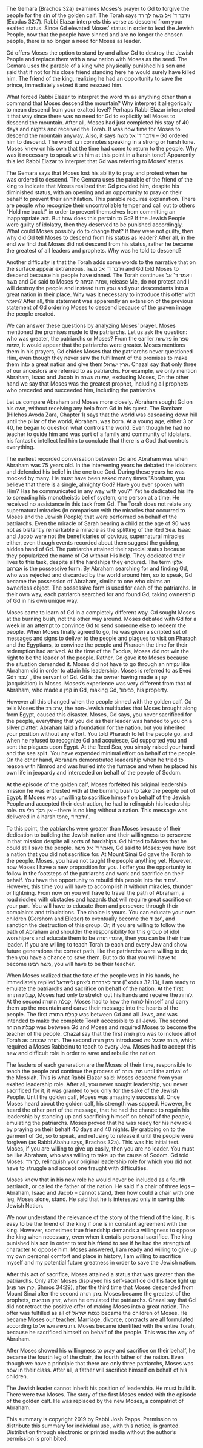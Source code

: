 The Gemara (Brachos 32a) examines Moses's prayer to Gd to forgive the people for the sin of the golden calf. The Torah says וידבר ד' אל משה לך רד (Exodus 32:7). Rabbi Elazar interprets this verse as descend from your exalted status. Since Gd elevated Moses’ status in order to lead the Jewish People, now that the people have sinned and are no longer the chosen people, there is no longer a need for Moses as leader. 


Gd offers Moses the option to stand by and allow Gd to destroy the Jewish People and replace them with a new nation with Moses as the seed. The Gemara uses the parable of a king who physically punished his son and said that if not for his close friend standing here he would surely have killed him. The friend of the king, realizing he had an opportunity to save the prince, immediately seized it and rescued him.


What forced Rabbi Elazar to interpret the word רד as anything other than a command that Moses descend the mountain? Why interpret it allegorically to mean descend from your exalted level? Perhaps Rabbi Elazar interpreted it that way since there was no need for Gd to explicitly tell Moses to descend the mountain. After all, Moses had just completed his stay of 40 days and nights and received the Torah. It was now time for Moses to descend the mountain anyway. Also, it says וידבר ד' אל משה – Gd ordered him to descend. The word דבר connotes speaking in a strong or harsh tone. Moses knew on his own that the time had come to return to the people. Why was it necessary to speak with him at this point in a harsh tone? Apparently this led Rabbi Elazar to interpret that Gd was referring to Moses’ status. 


The Gemara says that Moses lost his ability to pray and protest when he was ordered to descend. The Gemara uses the parable of the friend of the king to indicate that Moses realized that Gd provided him, despite his diminished status, with an opening and an opportunity to pray on their behalf to prevent their annihilation. This parable requires explanation. There are people who recognize their uncontrollable temper and call out to others "Hold me back!" in order to prevent themselves from committing an inappropriate act. But how does this pertain to Gd? If the Jewish People were guilty of idolatry, then they deserved to be punished accordingly. What could Moses possibly do to change that? If they were not guilty, then why did Gd tell Moses to descend from his status as leader? After all, in the end we find that Moses did not descend from his status, rather he became the greatest of all leaders and prophets. Why was he told to descend?


Another difficulty is that the Torah adds some words to the narrative that on the surface appear extraneous. וידבר ד' אל משה and Gd told Moses to descend because his people have sinned. The Torah continues ויאמר ד' אל משה and Gd said to Moses ועתה הניחה לי, release Me, do not protest and I will destroy the people and instead turn you and your descendants into a great nation in their place. Why was it necessary to introduce this offer with ויאמר? After all, this statement was apparently an extension of the previous statement of Gd ordering Moses to descend because of the graven image the people created.


We can answer these questions by analyzing Moses’ prayer. Moses mentioned the promises made to the patriarchs. Let us ask the question: who was greater, the patriarchs or Moses? From the earlier פרשיות in ספר שמות, it would appear that the patriarchs were greater. Moses mentions them in his prayers, Gd chides Moses that the patriarchs never questioned Him, even though they never saw the fulfillment of the promises to make them into a great nation and give them ארץ ישראל. Chazal say that only three of our ancestors are referred to as patriarchs. For example, we only mention Abraham, Isaac and Jacob in שמונה עשרה, excluding Moses, On the other hand we say that Moses was the greatest prophet, including all prophets who preceded and succeeded him, including the patriarchs. 


Let us compare Abraham and Moses more closely. Abraham sought Gd on his own, without receiving any help from Gd in his quest. The Rambam (Hilchos Avoda Zara, Chapter 1) says that the world was cascading down hill until the pillar of the world, Abraham, was born. At a young age, either 3 or 40, he began to question what controls the world. Even though he had no teacher to guide him and was part of a family and community of idolaters, his fantastic intellect led him to conclude that there is a God that controls everything. 


The earliest recorded conversation between Gd and Abraham was when Abraham was 75 years old. In the intervening years he debated the idolaters and defended his belief in the one true God. During these years he was mocked by many. He must have been asked many times "Abraham, you believe that there is a single, almighty God? Have you ever spoken with Him? Has he communicated in any way with you?" Yet he dedicated his life to spreading his monotheistic belief system, one person at a time. He received no assistance in this task from Gd. The Torah does not relate any supernatural miracles (in comparison with the miracles that occurred to Moses and the Jewish People) that were performed on behalf of the patriarchs. Even the miracle of Sarah bearing a child at the age of 90 was not as blatantly remarkable a miracle as the splitting of the Red Sea. Isaac and Jacob were not the beneficiaries of obvious, supernatural miracles either, even though events recorded about them suggest the guiding, hidden hand of Gd. The patriarchs attained their special status because they popularized the name of Gd without His help. They dedicated their lives to this task, despite all the hardships they endured. The term אלקי אברהם is the possessive form. By Abraham searching for and finding Gd, who was rejected and discarded by the world around him, so to speak, Gd became the possession of Abraham, similar to one who claims an ownerless object. The possessive form is used for each of the patriarchs. In their own way, each patriarch searched for and found Gd, taking ownership of Gd in his own unique way. 


Moses came to learn of Gd in a completely different way. Gd sought Moses at the burning bush, not the other way around. Moses debated with Gd for a week in an attempt to convince Gd to send someone else to redeem the people. When Moses finally agreed to go, he was given a scripted set of messages and signs to deliver to the people and plagues to visit on Pharaoh and the Egyptians, to convince the people and Pharaoh the time for their redemption had arrived. At the time of the Exodus, Moses did not win the right to be the leader of the people. Rather, Gd gave it to Moses because the situation demanded it. Moses did not have to go through an עקידה like Abraham did in order to attain his leadership. Moses is referred to as Eved Gdעבד ד' , the servant of Gd. Gd is the owner having made a קנין (acquisition) in Moses. Moses’s experience was very different from that of Abraham, who made a קנין in Gd, making Gd, כביכול, his property.


However all this changed when the people sinned with the golden calf. Gd tells Moses the ערב רב, the non-Jewish multitudes that Moses brought along from Egypt, caused this disaster. Moses, Gd says, you never sacrificed for the people, everything that you did as their leader was handed to you on a silver platter. Abraham laid a foundation for the nation, but you inherited your position without any effort. You told Pharaoh to let the people go, and when he refused to recognize Gd and acquiesce, Gd supported you and sent the plagues upon Egypt. At the Reed Sea, you simply raised your hand and the sea split. You have expended minimal effort on behalf of the people. On the other hand, Abraham demonstrated leadership when he tried to reason with Nimrod and was hurled into the furnace and when he placed his own life in jeopardy and interceded on behalf of the people of Sodom.


At the episode of the golden calf, Moses forfeited his original leadership mission he was entrusted with at the burning bush to take the people out of Egypt. If Moses was unwilling to sacrifice himself on behalf of the Jewish People and accepted their destruction, he had to relinquish his leadership role. אין מלך בלי עם – there is no king without a nation. This message was delivered in a harsh tone, וידבר ד'.


To this point, the patriarchs were greater than Moses because of their dedication to building the Jewish nation and their willingness to persevere in that mission despite all sorts of hardships. Gd hinted to Moses that he could still save the people. ויאמר ד' אל משה, Gd said to Moses: you have lost a nation that you did not sacrifice for. At Mount Sinai Gd gave the Torah to the people. Moses, you have not taught the people anything yet. However, now Moses I have a new proposition for you. I offer you the opportunity to follow in the footsteps of the patriarchs and work and sacrifice on their behalf. You have the opportunity to rebuild this people into the עם ד'. However, this time you will have to accomplish it without miracles, thunder or lightning. From now on you will have to travel the path of Abraham, a road riddled with obstacles and hazards that will require great sacrifice on your part. You will have to educate them and persevere through their complaints and tribulations. The choice is yours. You can educate your own children (Gershom and Eliezer) to eventually become the עם ד', and sanction the destruction of this group. Or, if you are willing to follow the path of Abraham and shoulder the responsibility for this group of idol worshipers and educate them to be שומרי תורה, then you can be their true leader. If you are willing to teach Torah to each and every Jew and show future generations the correct path, like the patriarchs were willing to do, then you have a chance to save them. But to do that you will have to become משה רבינו, you will have to be their teacher.


When Moses realized that the fate of the people was in his hands, he immediately replied זכור לאברהם ליצחק ולישראל (Exodus 32:13), I am ready to emulate the patriarchs and sacrifice on behalf of the nation. At the first קבלת התורה, Moses had only to stretch out his hands and receive the לוחות. At the second קבלת התורה, Moses had to hew the לוחות himself and carry them up the mountain and carve their message into the hearts of the people. The first קבלת התורה was between Gd and all Jews, and was intended to make the complete Torah accessible to all Jews. The second קבלת התורה was between Gd and Moses and required Moses to become the teacher of the people. Chazal say that the first מתן תורה was to include all of Torah as תורה שבכתב. The second מתן תורה introduced תורה שבעל פה, which required a Moses Rabbeinu to teach to every Jew. Moses had to accept this new and difficult role in order to save and rebuild the nation.


The leaders of each generation are the Moses of their time, responsible to teach the people and continue the process of מתן תורה until the arrival of the Messiah. This is what Rabbi Elazar said: Moses descend from your exalted leadership role. After all, you never sought leadership, you never sacrificed for it, it was granted to you only for the sake of the Jewish People. Until the golden calf, Moses was amazingly successful. Once Moses heard about the golden calf, his strength was sapped. However, he heard the other part of the message, that he had the chance to regain his leadership by standing up and sacrificing himself on behalf of the people, emulating the patriarchs. Moses proved that he was ready for his new role by praying on their behalf 40 days and 40 nights. By grabbing on to the garment of Gd, so to speak, and refusing to release it until the people were forgiven (as Rabbi Abahu says, Brachos 32a). This was his initial test. Moses, if you are willing to give up easily, then you are no leader. You must be like Abraham, who was willing to take up the cause of Sodom. Gd told Moses: לך רד, relinquish your original leadership role for which you did not have to struggle and accept one fraught with difficulties. 


Moses knew that in his new role he would never be included as a fourth patriarch, or called the father of the nation. He said if a chair of three legs – Abraham, Isaac and Jacob – cannot stand, then how could a chair with one leg, Moses alone, stand. He said that he is interested only in saving this Jewish Nation.


We now understand the relevance of the story of the friend of the king. It is easy to be the friend of the king if one is in constant agreement with the king. However, sometimes true friendship demands a willingness to oppose the king when necessary, even when it entails personal sacrifice. The king punished his son in order to test his friend to see if he had the strength of character to oppose him. Moses answered, I am ready and willing to give up my own personal comfort and place in history, I am willing to sacrifice myself and my potential future greatness in order to save the Jewish nation. 


After this act of sacrifice, Moses attained a status that was greater than the patriarchs. Only after Moses displayed his self-sacrifice did his face light up (קרן אור פניו, Shmos 34:29), after the third time that Moses descended from Mount Sinai after the second מתן תורה. Moses became the greatest of the prophets, אדון הנביאים, when he emulated the patriarchs. Chazal say that Gd did not retract the positive offer of making Moses into a great nation. The offer was fulfilled as all of כנסת ישראל became the children of Moses. He became Moses our teacher. Marriage, divorce, contracts are all formulated according to דת משה וישראל. Moses became identified with the entire Torah, because he sacrificed himself on behalf of the people. This was the way of Abraham. 


After Moses showed his willingness to pray and sacrifice on their behalf, he became the fourth leg of the chair, the fourth father of the nation. Even though we have a principle that there are only three patriarchs, Moses was now in their class. After all, a father will sacrifice himself on behalf of his children.


The Jewish leader cannot inherit his position of leadership. He must build it. There were two Moses. The story of the first Moses ended with the episode of the golden calf. He was replaced by the new Moses, a compatriot of Abraham.


This summary is copyright 2019 by Rabbi Josh Rapps. Permission to distribute this summary for individual use, with this notice, is granted. Distribution through electronic or printed media without the author’s permission is prohibited.
